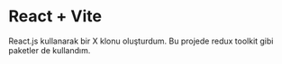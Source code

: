 # React + Vite

React.js kullanarak bir X klonu oluşturdum. Bu projede redux toolkit gibi paketler de kullandım.
 
 
